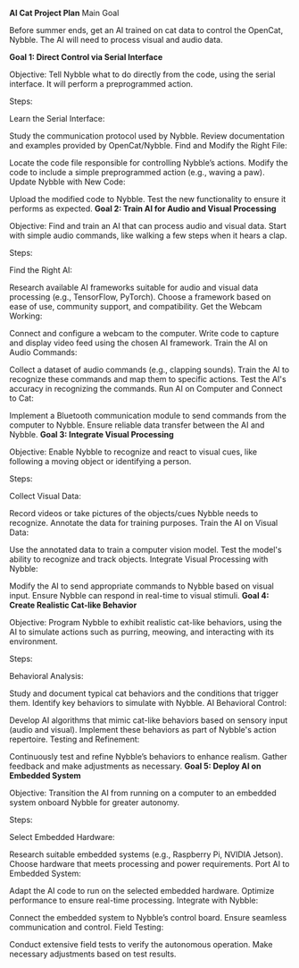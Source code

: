 **AI Cat Project Plan**
Main Goal

Before summer ends, get an AI trained on cat data to control the OpenCat, Nybble. The AI will need to process visual and audio data.

**Goal 1: Direct Control via Serial Interface**

Objective: Tell Nybble what to do directly from the code, using the serial interface. It will perform a preprogrammed action.

Steps:

Learn the Serial Interface:

Study the communication protocol used by Nybble.
Review documentation and examples provided by OpenCat/Nybble.
Find and Modify the Right File:

Locate the code file responsible for controlling Nybble’s actions.
Modify the code to include a simple preprogrammed action (e.g., waving a paw).
Update Nybble with New Code:

Upload the modified code to Nybble.
Test the new functionality to ensure it performs as expected.
**Goal 2: Train AI for Audio and Visual Processing**

Objective: Find and train an AI that can process audio and visual data. Start with simple audio commands, like walking a few steps when it hears a clap.

Steps:

Find the Right AI:

Research available AI frameworks suitable for audio and visual data processing (e.g., TensorFlow, PyTorch).
Choose a framework based on ease of use, community support, and compatibility.
Get the Webcam Working:

Connect and configure a webcam to the computer.
Write code to capture and display video feed using the chosen AI framework.
Train the AI on Audio Commands:

Collect a dataset of audio commands (e.g., clapping sounds).
Train the AI to recognize these commands and map them to specific actions.
Test the AI's accuracy in recognizing the commands.
Run AI on Computer and Connect to Cat:

Implement a Bluetooth communication module to send commands from the computer to Nybble.
Ensure reliable data transfer between the AI and Nybble.
**Goal 3: Integrate Visual Processing**

Objective: Enable Nybble to recognize and react to visual cues, like following a moving object or identifying a person.

Steps:

Collect Visual Data:

Record videos or take pictures of the objects/cues Nybble needs to recognize.
Annotate the data for training purposes.
Train the AI on Visual Data:

Use the annotated data to train a computer vision model.
Test the model's ability to recognize and track objects.
Integrate Visual Processing with Nybble:

Modify the AI to send appropriate commands to Nybble based on visual input.
Ensure Nybble can respond in real-time to visual stimuli.
**Goal 4: Create Realistic Cat-like Behavior**

Objective: Program Nybble to exhibit realistic cat-like behaviors, using the AI to simulate actions such as purring, meowing, and interacting with its environment.

Steps:

Behavioral Analysis:

Study and document typical cat behaviors and the conditions that trigger them.
Identify key behaviors to simulate with Nybble.
AI Behavioral Control:

Develop AI algorithms that mimic cat-like behaviors based on sensory input (audio and visual).
Implement these behaviors as part of Nybble's action repertoire.
Testing and Refinement:

Continuously test and refine Nybble’s behaviors to enhance realism.
Gather feedback and make adjustments as necessary.
**Goal 5: Deploy AI on Embedded System**

Objective: Transition the AI from running on a computer to an embedded system onboard Nybble for greater autonomy.

Steps:

Select Embedded Hardware:

Research suitable embedded systems (e.g., Raspberry Pi, NVIDIA Jetson).
Choose hardware that meets processing and power requirements.
Port AI to Embedded System:

Adapt the AI code to run on the selected embedded hardware.
Optimize performance to ensure real-time processing.
Integrate with Nybble:

Connect the embedded system to Nybble’s control board.
Ensure seamless communication and control.
Field Testing:

Conduct extensive field tests to verify the autonomous operation.
Make necessary adjustments based on test results.
